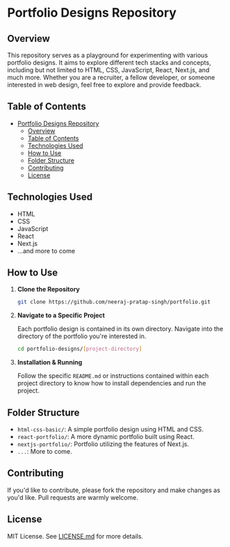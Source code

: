# Portfolio Designs Repository

## Overview

This repository serves as a playground for experimenting with various portfolio designs. It aims to explore different tech stacks and concepts, including but not limited to HTML, CSS, JavaScript, React, Next.js, and much more. Whether you are a recruiter, a fellow developer, or someone interested in web design, feel free to explore and provide feedback.

## Table of Contents

- [Portfolio Designs Repository](#portfolio-designs-repository)
  - [Overview](#overview)
  - [Table of Contents](#table-of-contents)
  - [Technologies Used](#technologies-used)
  - [How to Use](#how-to-use)
  - [Folder Structure](#folder-structure)
  - [Contributing](#contributing)
  - [License](#license)

## Technologies Used

- HTML
- CSS
- JavaScript
- React
- Next.js
- ...and more to come

## How to Use

1. **Clone the Repository**

    ```bash
    git clone https://github.com/neeraj-pratap-singh/portfolio.git
    ```

2. **Navigate to a Specific Project**

    Each portfolio design is contained in its own directory. Navigate into the directory of the portfolio you're interested in.

    ```bash
    cd portfolio-designs/[project-directory]
    ```

3. **Installation & Running**

    Follow the specific `README.md` or instructions contained within each project directory to know how to install dependencies and run the project.

## Folder Structure

- `html-css-basic/`: A simple portfolio design using HTML and CSS.
- `react-portfolio/`: A more dynamic portfolio built using React.
- `nextjs-portfolio/`: Portfolio utilizing the features of Next.js.
- `...`: More to come.

## Contributing

If you'd like to contribute, please fork the repository and make changes as you'd like. Pull requests are warmly welcome.

## License

MIT License. See [LICENSE.md](LICENSE.md) for more details.